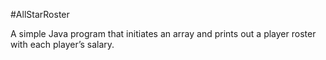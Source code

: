 #AllStarRoster 

A simple Java program that initiates an array and prints out a player roster with each player’s salary.
